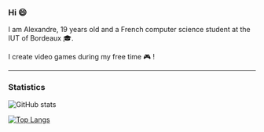 ### Hi 😄

I am Alexandre, 19 years old and a French computer science student at the IUT of Bordeaux 🎓.

I create video games during my free time 🎮 !

***

### Statistics

![GitHub stats](https://github-readme-stats.vercel.app/api?username=retromodern&show_icons=true&theme=dracula)

[![Top Langs](https://github-readme-stats.vercel.app/api/top-langs/?username=retromodern&langs_count=8&theme=dracula)](https://github.com/anuraghazra/github-readme-stats)
